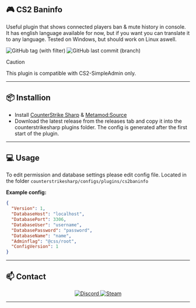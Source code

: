 ## 🎮 CS2 Baninfo

Useful plugin that shows connected players ban & mute history in console. It has english language available for now, but if you want you can translate it to any language.
Tested on Windows, but should work on Linux aswell.

![GitHub tag (with filter)](https://img.shields.io/github/v/tag/asapverneri/CS2-Baninfo?style=for-the-badge&label=Version)
![GitHub last commit (branch)](https://img.shields.io/github/last-commit/asapverneri/CS2-Baninfo/dev?style=for-the-badge)

> [!CAUTION]  
> This plugin is compatible with CS2-SimpleAdmin only.

---

## 📦 Installion

- Install [CounterStrike Sharp](https://github.com/roflmuffin/CounterStrikeSharp) & [Metamod:Source](https://www.sourcemm.net/downloads.php/?branch=master)
- Download the latest release from the releases tab and copy it into the counterstrikesharp plugins folder.
The config is generated after the first start of the plugin.

---

## 💻 Usage

To edit permission and database settings please edit config file.
Located in the folder `counterstrikesharp/configs/plugins/cs2baninfo`


**Example config:**
```json
{
  "Version": 1,
  "DatabaseHost": "localhost",
  "DatabasePort": 3306,
  "DatabaseUser": "username",
  "DatabasePassword": "password",
  "DatabaseName": "name",
  "Adminflag": "@css/root",
  "ConfigVersion": 1
}
```
---

## 📫 Contact

<div align="center">
  <a href="https://discordapp.com/users/367644530121637888">
    <img src="https://img.shields.io/badge/Discord-7289DA?style=for-the-badge&logo=discord&logoColor=white" alt="Discord" />
  </a>
  <a href="https://steamcommunity.com/id/vvernerii/">
    <img src="https://img.shields.io/badge/Steam-000000?style=for-the-badge&logo=steam&logoColor=white" alt="Steam" />
  </a>
</div>

---